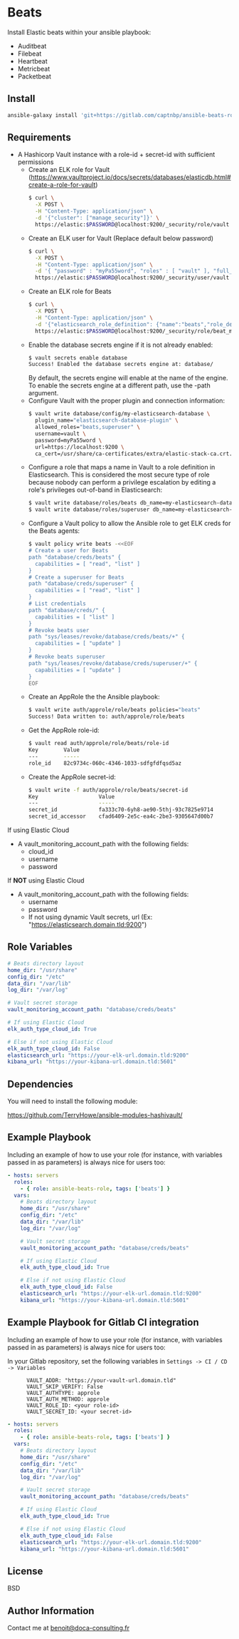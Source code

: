 Beats
=====

Install Elastic beats within your ansible playbook:
* Auditbeat
* Filebeat
* Heartbeat
* Metricbeat
* Packetbeat

Install
------
```bash
ansible-galaxy install 'git+https://gitlab.com/captnbp/ansible-beats-role.git' -f
```

Requirements
------------

* A Hashicorp Vault instance with a role-id + secret-id with sufficient permissions
  * Create an ELK role for Vault (https://www.vaultproject.io/docs/secrets/databases/elasticdb.html#create-a-role-for-vault)
    ```sh
    $ curl \
      -X POST \
      -H "Content-Type: application/json" \
      -d '{"cluster": ["manage_security"]}' \
      https://elastic:$PASSWORD@localhost:9200/_security/role/vault
    ```
  * Create an ELK user for Vault (Replace default below password)
    ```sh
    $ curl \
      -X POST \
      -H "Content-Type: application/json" \
      -d '{ "password" : "myPa55word", "roles" : [ "vault" ], "full_name" : "Hashicorp Vault", "metadata" : { "plugin_name": "Vault Plugin Database Elasticsearch", "plugin_url": "https://github.com/hashicorp/vault-plugin-database-elasticsearch" } }' \
      https://elastic:$PASSWORD@localhost:9200/_security/user/vault
    ```
  * Create an ELK role for Beats
    ```sh
    $ curl \
      -X POST \
      -H "Content-Type: application/json" \
      -d '{"elasticsearch_role_definition": {"name":"beats","role_descriptors":{"beats":{"cluster":["monitor","read_ilm","cluster:admin/ingest/pipeline/get","cluster:admin/xpack/monitoring/bulk"],"indices":[{"names":[".monitoring-beats-*",".monitoring-es-*",".monitoring-kibana-*"],"privileges":["create_doc","create_index","view_index_metadata"]},{"names":["auditbeat-*"],"privileges":["create_doc","view_index_metadata"]},{"names":["filebeat-*"],"privileges":["create_doc","view_index_metadata"]},{"names":["heartbeat-*"],"privileges":["create_doc","view_index_metadata"]},{"names":["metricbeat-*"],"privileges":["create_doc","view_index_metadata"]},{"names":["packetbeat-*"],"privileges":["create_doc","view_index_metadata"]},{"names":["winlogbeat-*"],"privileges":["create_doc","view_index_metadata"]}]}}}' \
      https://elastic:$PASSWORD@localhost:9200/_security/role/beat_monitoring_agent
    ```
  * Enable the database secrets engine if it is not already enabled:
    ```sh
    $ vault secrets enable database
    Success! Enabled the database secrets engine at: database/
    ```
    By default, the secrets engine will enable at the name of the engine. To enable the secrets engine at a different path, use the -path argument.
  * Configure Vault with the proper plugin and connection information:
    ```sh
    $ vault write database/config/my-elasticsearch-database \
      plugin_name="elasticsearch-database-plugin" \
      allowed_roles="beats,superuser" \
      username=vault \
      password=myPa55word \
      url=https://localhost:9200 \
      ca_cert=/usr/share/ca-certificates/extra/elastic-stack-ca.crt.pem 
    ```
  * Configure a role that maps a name in Vault to a role definition in Elasticsearch. This is considered the most secure type of role because nobody can perform a privilege escalation by editing a role's privileges out-of-band in Elasticsearch:
    ```sh
    $ vault write database/roles/beats db_name=my-elasticsearch-database creation_statements='{"elasticsearch_roles": ["beat_monitoring_agent"]}' default_ttl="768h" max_ttl="768h"
    $ vault write database/roles/superuser db_name=my-elasticsearch-database creation_statements='{"elasticsearch_roles": ["superuser"]}' default_ttl="1h" max_ttl="24h"
    ```
  * Configure a Vault policy to allow the Ansible role to get ELK creds for the Beats agents:
    ```sh
    $ vault policy write beats -<<EOF
    # Create a user for Beats
    path "database/creds/beats" {
      capabilities = [ "read", "list" ]
    }
    # Create a superuser for Beats
    path "database/creds/superuser" {
      capabilities = [ "read", "list" ]
    }
    # List credentials
    path "database/creds/" {
      capabilities = [ "list" ]
    }
    # Revoke beats user
    path "sys/leases/revoke/database/creds/beats/+" {
      capabilities = [ "update" ]
    }
    # Revoke beats superuser
    path "sys/leases/revoke/database/creds/superuser/+" {
      capabilities = [ "update" ]
    }
    EOF
    ```
  * Create an AppRole the the Ansible playbook:
    ```sh
    $ vault write auth/approle/role/beats policies="beats"
    Success! Data written to: auth/approle/role/beats
    ```
  * Get the AppRole role-id:
    ```sh
    $ vault read auth/approle/role/beats/role-id
    Key        Value
    ---        -----
    role_id    82c9734c-060c-4346-1033-sdfgfdfqsd5az
    ```
  * Create the AppRole secret-id:
    ```sh
    $ vault write -f auth/approle/role/beats/secret-id
    Key                   Value
    ---                   -----
    secret_id             fa333c70-6yh8-ae90-5thj-93c7825e9714
    secret_id_accessor    cfad6409-2e5c-ea4c-2be3-9305647d00b7
    ```

If using Elastic Cloud
* A vault_monitoring_account_path with the following fields:
  * cloud_id
  * username
  * password

If **NOT** using Elastic Cloud
* A vault_monitoring_account_path with the following fields:
  * username
  * password
  * If not using dynamic Vault secrets, url (Ex: "https://elasticsearch.domain.tld:9200")

Role Variables
--------------

```yaml
# Beats directory layout
home_dir: "/usr/share"
config_dir: "/etc"
data_dir: "/var/lib"
log_dir: "/var/log"

# Vault secret storage
vault_monitoring_account_path: "database/creds/beats"

# If using Elastic Cloud
elk_auth_type_cloud_id: True

# Else if not using Elastic Cloud
elk_auth_type_cloud_id: False
elasticsearch_url: "https://your-elk-url.domain.tld:9200"
kibana_url: "https://your-kibana-url.domain.tld:5601"
```

Dependencies
------------

You will need to install the following module:

https://github.com/TerryHowe/ansible-modules-hashivault/

Example Playbook
----------------

Including an example of how to use your role (for instance, with variables passed in as parameters) is always nice for users too:

```yaml
- hosts: servers
  roles:
    - { role: ansible-beats-role, tags: ['beats'] }
  vars:
    # Beats directory layout
    home_dir: "/usr/share"
    config_dir: "/etc"
    data_dir: "/var/lib"
    log_dir: "/var/log"

    # Vault secret storage
    vault_monitoring_account_path: "database/creds/beats"

    # If using Elastic Cloud
    elk_auth_type_cloud_id: True

    # Else if not using Elastic Cloud
    elk_auth_type_cloud_id: False
    elasticsearch_url: "https://your-elk-url.domain.tld:9200"
    kibana_url: "https://your-kibana-url.domain.tld:5601"
```

Example Playbook for Gitlab CI integration
------------------------------------------

Including an example of how to use your role (for instance, with variables passed in as parameters) is always nice for users too:

In your Gitlab repository, set the following variables in `Settings -> CI / CD -> Variables`

```
      VAULT_ADDR: "https://your-vault-url.domain.tld"
      VAULT_SKIP_VERIFY: False
      VAULT_AUTHTYPE: approle
      VAULT_AUTH_METHOD: approle
      VAULT_ROLE_ID: <your role-id>
      VAULT_SECRET_ID: <your secret-id>
```


```yaml
- hosts: servers
  roles:
    - { role: ansible-beats-role, tags: ['beats'] }
  vars:
    # Beats directory layout
    home_dir: "/usr/share"
    config_dir: "/etc"
    data_dir: "/var/lib"
    log_dir: "/var/log"

    # Vault secret storage
    vault_monitoring_account_path: "database/creds/beats"

    # If using Elastic Cloud
    elk_auth_type_cloud_id: True

    # Else if not using Elastic Cloud
    elk_auth_type_cloud_id: False
    elasticsearch_url: "https://your-elk-url.domain.tld:9200"
    kibana_url: "https://your-kibana-url.domain.tld:5601"
```

License
-------

BSD

Author Information
------------------

Contact me at benoit@doca-consulting.fr
